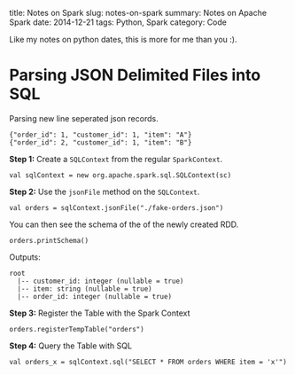title: Notes on Spark
slug: notes-on-spark
summary: Notes on Apache Spark
date: 2014-12-21
tags: Python, Spark
category: Code

Like my notes on python dates, this is more for me than you :).

# Parsing JSON Delimited Files into SQL

Parsing new line seperated json records.

```
{"order_id": 1, "customer_id": 1, "item": "A"}
{"order_id": 2, "customer_id": 1, "item": "B"}
```

__Step 1:__  Create a `SQLContext` from the regular `SparkContext`.

```
val sqlContext = new org.apache.spark.sql.SQLContext(sc)
```

__Step 2:__ Use the `jsonFile` method on the `SQLContext`.

```
val orders = sqlContext.jsonFile("./fake-orders.json")
```

You can then see the schema of the of the newly created RDD.

```
orders.printSchema()
```

Outputs:

```
root
  |-- customer_id: integer (nullable = true)
  |-- item: string (nullable = true)
  |-- order_id: integer (nullable = true)
```

__Step 3:__ Register the Table with the Spark Context

```
orders.registerTempTable("orders")
```

__Step 4:__ Query the Table with SQL

```
val orders_x = sqlContext.sql("SELECT * FROM orders WHERE item = 'x'")
```
